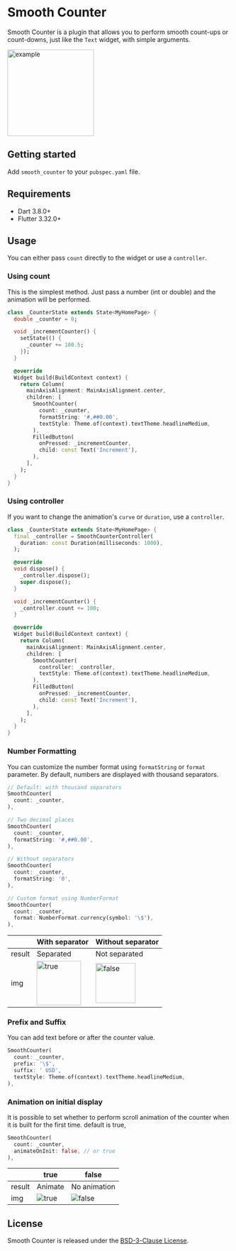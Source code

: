 # Smooth Counter

Smooth Counter is a plugin that allows you to perform smooth count-ups or count-downs, just like the `Text` widget, with simple arguments.

<img width="195" alt="example" src="https://github.com/KyoheiG3/smooth_counter/assets/5707132/20e90a28-c415-4e41-9f03-1201fbb86f28">

## Getting started

Add `smooth_counter` to your `pubspec.yaml` file.

## Requirements
- Dart 3.8.0+
- Flutter 3.32.0+

## Usage

You can either pass `count` directly to the widget or use a `controller`.

### Using count

This is the simplest method. Just pass a number (int or double) and the animation will be performed.

```dart
class _CounterState extends State<MyHomePage> {
  double _counter = 0;

  void _incrementCounter() {
    setState(() {
      _counter += 100.5;
    });
  }

  @override
  Widget build(BuildContext context) {
    return Column(
      mainAxisAlignment: MainAxisAlignment.center,
      children: [
        SmoothCounter(
          count: _counter,
          formatString: '#,##0.00',
          textStyle: Theme.of(context).textTheme.headlineMedium,
        ),
        FilledButton(
          onPressed: _incrementCounter,
          child: const Text('Increment'),
        ),
      ],
    );
  }
}
```

### Using controller

If you want to change the animation's `curve` or `duration`, use a `controller`.

```dart
class _CounterState extends State<MyHomePage> {
  final _controller = SmoothCounterController(
    duration: const Duration(milliseconds: 1000),
  );

  @override
  void dispose() {
    _controller.dispose();
    super.dispose();
  }

  void _incrementCounter() {
    _controller.count += 100;
  }

  @override
  Widget build(BuildContext context) {
    return Column(
      mainAxisAlignment: MainAxisAlignment.center,
      children: [
        SmoothCounter(
          controller: _controller,
          textStyle: Theme.of(context).textTheme.headlineMedium,
        ),
        FilledButton(
          onPressed: _incrementCounter,
          child: const Text('Increment'),
        ),
      ],
    );
  }
}
```

### Number Formatting

You can customize the number format using `formatString` or `format` parameter. By default, numbers are displayed with thousand separators.

```dart
// Default: with thousand separators
SmoothCounter(
  count: _counter,
),

// Two decimal places
SmoothCounter(
  count: _counter,
  formatString: '#,##0.00',
),

// Without separators
SmoothCounter(
  count: _counter,
  formatString: '0',
),

// Custom format using NumberFormat
SmoothCounter(
  count: _counter,
  format: NumberFormat.currency(symbol: '\$'),
),
```

|    | With separator | Without separator |
| -- | ---- | ----- |
| result | Separated | Not separated |
| img | <img width="100" alt="true" src="https://github.com/KyoheiG3/smooth_counter/assets/5707132/141d8f95-f240-4716-875d-9ac4175f6dfe"> | <img width="90" alt="false" src="https://github.com/KyoheiG3/smooth_counter/assets/5707132/3445408d-dcbe-4852-8289-9ce279d1227f"> |

### Prefix and Suffix

You can add text before or after the counter value.

```dart
SmoothCounter(
  count: _counter,
  prefix: '\$',
  suffix: ' USD',
  textStyle: Theme.of(context).textTheme.headlineMedium,
),
```

### Animation on initial display

It is possible to set whether to perform scroll animation of the counter when it is built for the first time. default is true,

```dart
SmoothCounter(
  count: _counter,
  animateOnInit: false, // or true
),
```

|    | true | false | 
| -- | ---- | ----- |
| result | Animate | No animation |
| img | ![true](https://github.com/KyoheiG3/smooth_counter/assets/5707132/445b2fa9-afc7-4aed-ba16-c7855b73be1e) | ![false](https://github.com/KyoheiG3/smooth_counter/assets/5707132/5862f4fd-2692-4389-bc89-2f80a41ce7f4) |

## License
Smooth Counter is released under the [BSD-3-Clause License](./LICENSE).
